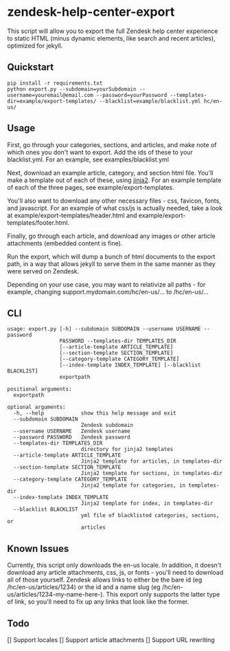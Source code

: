 # zendesk-help-center-export
This script will allow you to export the full Zendesk help center experience to static HTML (minus dynamic elements, like search and recent articles), optimized for jekyll.

## Quickstart
```
pip install -r requirements.txt
python export.py --subdomain=yourSubdomain --username=youremail@email.com --password=yourPassword --templates-dir=example/export-templates/ --blacklist=example/blacklist.yml hc/en-us/
```

## Usage
First, go through your categories, sections, and articles, and make note of which ones you don't want to export. Add the ids of these to your blacklist.yml. For an example, see examples/blacklist.yml

Next, download an example article, category, and section html file. You'll make a template out of each of these, using [jinja2](http://jinja.pocoo.org/). For an example template of each of the three pages, see example/export-templates. 

You'll also want to download any other necessary files - css, favicon, fonts, and javascript. For an example of what css/js is actually needed, take a look at example/export-templates/header.html and example/export-templates/footer.html.

Finally, go through each article, and download any images or other article attachments (embedded content is fine).

Run the export, which will dump a bunch of html documents to the export path, in a way that allows jekyll to serve them in the same manner as they were served on Zendesk.

Depending on your use case, you may want to relativize all paths - for example, changing support.mydomain.com/hc/en-us/... to /hc/en-us/...

## CLI
```
usage: export.py [-h] --subdomain SUBDOMAIN --username USERNAME --password
                 PASSWORD --templates-dir TEMPLATES_DIR
                 [--article-template ARTICLE_TEMPLATE]
                 [--section-template SECTION_TEMPLATE]
                 [--category-template CATEGORY_TEMPLATE]
                 [--index-template INDEX_TEMPLATE] [--blacklist BLACKLIST]
                 exportpath

positional arguments:
  exportpath

optional arguments:
  -h, --help            show this help message and exit
  --subdomain SUBDOMAIN
                        Zendesk subdomain
  --username USERNAME   Zendesk username
  --password PASSWORD   Zendesk password
  --templates-dir TEMPLATES_DIR
                        directory for jinja2 templates
  --article-template ARTICLE_TEMPLATE
                        Jinja2 template for articles, in templates-dir
  --section-template SECTION_TEMPLATE
                        Jinja2 template for sections, in templates-dir
  --category-template CATEGORY_TEMPLATE
                        Jinja2 template for categories, in templates-dir
  --index-template INDEX_TEMPLATE
                        Jinja2 template for index, in templates-dir
  --blacklist BLACKLIST
                        yml file of blacklisted categories, sections, or
                        articles
```

## Known Issues
Currently, this script only downloads the en-us locale. In addition, it doesn't download any article attachments, css, js, or fonts - you'll need to download all of those yourself. Zendesk allows links to either be the bare id (eg /hc/en-us/articles/1234) or the id and a name slug (eg /hc/en-us/articles/1234-my-name-here-). This export only supports the latter type of link, so you'll need to fix up any links that look like the former.

## Todo
[] Support locales
[] Support article attachments
[] Support URL rewriting
